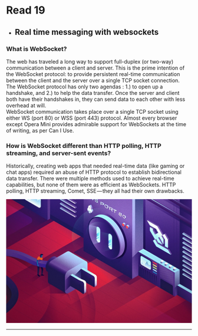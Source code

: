# Read 19

* ## Real time messaging with websockets <br/>
### What is WebSocket?<br>
The web has traveled a long way to support full-duplex (or two-way) communication between a client and server. This is the prime intention of the WebSocket protocol: to provide persistent real-time communication between the client and the server over a single TCP socket connection.<br>
The WebSocket protocol has only two agendas : 1.) to open up a handshake, and 2.) to help the data transfer. Once the server and client both have their handshakes in, they can send data to each other with less overhead at will.<br>
WebSocket communication takes place over a single TCP socket using either WS (port 80) or WSS (port 443) protocol. Almost every browser except Opera Mini provides admirable support for WebSockets at the time of writing, as per Can I Use.<br>
### How is WebSocket different than HTTP polling, HTTP streaming, and server-sent events?<br>
Historically, creating web apps that needed real-time data (like gaming or chat apps) required an abuse of HTTP protocol to establish bidirectional data transfer. There were multiple methods used to achieve real-time capabilities, but none of them were as efficient as WebSockets. HTTP polling, HTTP streaming, Comet, SSE — they all had their own drawbacks.<br>

![Image](img/websockets.webp)

---
